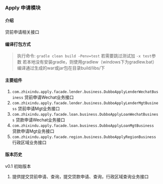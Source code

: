 ### Apply 申请模块

#### 介绍
  贷前申请相关接口

#### 编译打包方式
> 执行命令: `gradle clean build -Penv=test` 
> 若需要跳过测试加 `-x test`参数
> 若本地没有安装gradle，则使用gradlew（windows下为gradlew.bat）
> 编译通过生成的war或jar包在目录build/libs/下

#### 主要组件
 1. `com.zhixindu.apply.facade.lender.business.DubboApplyLenderWechatBusiness` 贷前申请Wechat业务接口
 2. `com.zhixindu.apply.facade.lender.business.DubboApplyLenderMgtBusiness` 贷前申请Mgt业务接口
 3. `com.zhixindu.apply.facade.loan.business.DubboApplyLoanWechatBusiness` 贷款申请Wechat业务接口
 4. `com.zhixindu.apply.facade.loan.business.DubboApplyLoanMgtBusiness` 贷款申请Mgt业务接口
 5. `com.zhixindu.apply.facade.region.business.DubboApplyRegionBusiness` 行政区域业务接口

#### 版本历史

v0.1 初始版本
  1. 提供提交贷前申请、查询，提交贷款申请、查询，行政区域查询业务接口
